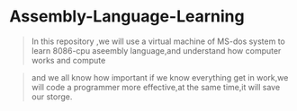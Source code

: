 # Assembly-Language-Learning

>In this repository ,we will use a virtual machine of MS-dos system to learn 8086-cpu aseembly language,and understand how computer works and compute

>and we all know how important if we know everything get in work,we will code a programmer more effective,at the same time,it will save our storge.

